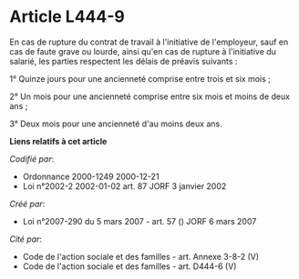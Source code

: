 # Article L444-9

En cas de rupture du contrat de travail à l'initiative de l'employeur, sauf en cas de faute grave ou lourde, ainsi qu'en cas
de rupture à l'initiative du salarié, les parties respectent les délais de préavis suivants :

1° Quinze jours pour une ancienneté comprise entre trois et six mois ;

2° Un mois pour une ancienneté comprise entre six mois et moins de deux ans ;

3° Deux mois pour une ancienneté d'au moins deux ans.

**Liens relatifs à cet article**

_Codifié par_:

  - Ordonnance 2000-1249 2000-12-21
  - Loi n°2002-2 2002-01-02 art. 87 JORF 3 janvier 2002

_Créé par_:

  - Loi n°2007-290 du 5 mars 2007 - art. 57 () JORF 6 mars 2007

_Cité par_:

  - Code de l'action sociale et des familles - art. Annexe 3-8-2 (V)
  - Code de l'action sociale et des familles - art. D444-6 (V)
